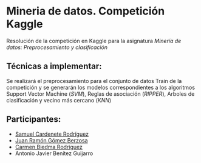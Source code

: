 # Mineria de datos. Competición Kaggle

Resolución de la competición en Kaggle para la asignatura *Minería de datos: Preprocesamiento y clasificación*

## Técnicas a implementar:

Se realizará el preprocesamiento para el conjunto de datos Train de la competición y se generarán los modelos correspondientes
a los algoritmos Support Vector Machine (*SVM*), Reglas de asociación (*RIPPER*), Arboles de clasificación y vecino más cercano (*KNN*)


## Participantes:

* [Samuel Cardenete Rodríguez](https://github.com/sagmua) 
* [Juan Ramón Gómez Berzosa](https://github.com/jramongomez)
* [Carmen Biedma Rodríguez](https://github.com/carmenbiedma)
* Antonio Javier Benítez Guijarro